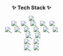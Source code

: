 <h3 align="center">✨ Tech Stack ✨</h3>

<div align="center">
  <!-- Python -->
  <a href="https://www.python.org/" target="blank">
    <img src="https://img.shields.io/badge/Python-3776AB?style=flat-square&logo=Python&logoColor=white"/>
  </a><br/>
  <!-- PyTorch -->
  <a href="https://pytorch.org/" target="blank" style="margin-left: 10px;">
    <img src="https://img.shields.io/badge/PyTorch-EE4C2C?style=flat-square&logo=PyTorch&logoColor=white"/>
  </a>
  <!-- PaddlePaddle -->
  <a href="https://www.paddlepaddle.org.cn/en" target="blank" style="margin-left: 10px;">
    <img src="https://img.shields.io/badge/PaddlePaddle-005CED?style=flat-square&logo=PaddlePaddle&logoColor=white"/>
  </a>
  <!-- ONNX -->
  <a href="https://onnx.ai/" target="blank" style="margin-left: 10px;">
    <img src="https://img.shields.io/badge/ONNX-005CED?style=flat-square&logo=ONNX&logoColor=white"/>
  </a>
  <!-- PySide6 -->
  <a href="https://wiki.qt.io/Qt_for_Python" target="blank" style="margin-left: 10px;">
    <img src="https://img.shields.io/badge/PySide6-41CD52?style=flat-square&logo=Qt&logoColor=white"/>
  </a>
  <!-- OpenCV -->
  <a href="https://opencv.org/" target="blank" style="margin-left: 10px;">
    <img src="https://img.shields.io/badge/OpenCV-5C3EE8?style=flat-square&logo=OpenCV&logoColor=white"/>
  </a>
  <br/>
  <!-- FastAPI -->
  <a href="https://fastapi.tiangolo.com/" target="blank">
    <img src="https://img.shields.io/badge/FastAPI-009688?style=flat-square&logo=FastAPI&logoColor=white"/>
  </a>
  <!-- HTML -->
  <a href="https://developer.mozilla.org/en-US/docs/Web/HTML" target="blank" style="margin-left: 10px;">
    <img src="https://img.shields.io/badge/HTML5-E34F26?style=flat-square&logo=HTML5&logoColor=white"/>
  </a>
  <!-- Bootstrap -->
  <a href="https://getbootstrap.com/" target="blank" style="margin-left: 10px;">
    <img src="https://img.shields.io/badge/Bootstrap-7952B3?style=flat-square&logo=Bootstrap&logoColor=white"/>
  </a>
  <!-- SQLite -->
  <a href="https://www.sqlite.org/" target="blank" style="margin-left: 10px;">
    <img src="https://img.shields.io/badge/SQLite-003B57?style=flat-square&logo=SQLite&logoColor=white"/>
  </a>
  <!-- MySQL -->
  <a href="https://www.mysql.com/" target="blank" style="margin-left: 10px;">
    <img src="https://img.shields.io/badge/MySQL-4479A1?style=flat-square&logo=MySQL&logoColor=white"/>
  </a>
  <!-- MariaDB -->
  <a href="https://mariadb.org/" target="blank" style="margin-left: 10px;">
    <img src="https://img.shields.io/badge/MariaDB-003545?style=flat-square&logo=MariaDB&logoColor=white"/>
  </a>
  <br/>
  <!-- NGINX -->
  <a href="https://www.nginx.com/" target="blank" style="margin-left: 10px;">
    <img src="https://img.shields.io/badge/NGINX-009639?style=flat-square&logo=NGINX&logoColor=white"/>
  </a>
  <!-- Naver Cloud -->
  <a href="https://www.ncloud.com/" target="blank" style="margin-left: 10px;">
    <img src="https://img.shields.io/badge/Naver_Cloud-03C75A?style=flat-square&logo=Naver&logoColor=white"/>
  </a>
  <br/>
  <!-- Raspberry Pi -->
  <a href="https://www.raspberrypi.org/" target="blank">
    <img src="https://img.shields.io/badge/Raspberry_Pi-A22846?style=flat-square&logo=Raspberry-Pi&logoColor=white"/>
  </a>
  <!-- NVIDIA Jetson -->
  <a href="https://developer.nvidia.com/embedded-computing" target="blank" style="margin-left: 10px;">
    <img src="https://img.shields.io/badge/NVIDIA_Jetson-76B900?style=flat-square&logo=NVIDIA&logoColor=white"/>
  </a>
  <br/>
  <!-- Ubuntu -->
  <a href="https://ubuntu.com/" target="blank">
    <img src="https://img.shields.io/badge/Ubuntu-E95420?style=flat-square&logo=Ubuntu&logoColor=white"/>
  </a>
  <!-- Docker -->
  <a href="https://www.docker.com/" target="blank" style="margin-left: 10px;">
    <img src="https://img.shields.io/badge/Docker-2496ED?style=flat-square&logo=Docker&logoColor=white"/>
  </a>
</div>

<!--
**hyKwon13/hyKwon13** is a ✨ _special_ ✨ repository because its `README.md` (this file) appears on your GitHub profile.

Here are some ideas to get you started:

- 🔭 I’m currently working on ...
- 🌱 I’m currently learning ...
- 👯 I’m looking to collaborate on ...
- 🤔 I’m looking for help with ...
- 💬 Ask me about ...
- 📫 How to reach me: ...
- 😄 Pronouns: ...
- ⚡ Fun fact: ...
-->

